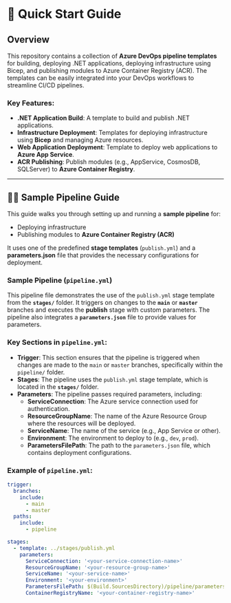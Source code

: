 # 🚀 Quick Start Guide

## Overview

This repository contains a collection of **Azure DevOps pipeline templates** for building, deploying .NET applications, deploying infrastructure using Bicep, and publishing modules to Azure Container Registry (ACR). The templates can be easily integrated into your DevOps workflows to streamline CI/CD pipelines.

### Key Features:
- **.NET Application Build**: A template to build and publish .NET applications.
- **Infrastructure Deployment**: Templates for deploying infrastructure using **Bicep** and managing Azure resources.
- **Web Application Deployment**: Template to deploy web applications to **Azure App Service**.
- **ACR Publishing**: Publish modules (e.g., AppService, CosmosDB, SQLServer) to **Azure Container Registry**.

---

## 🧑‍💻 Sample Pipeline Guide

This guide walks you through setting up and running a **sample pipeline** for:

- Deploying infrastructure
- Publishing modules to **Azure Container Registry (ACR)**

It uses one of the predefined **stage templates** (`publish.yml`) and a **parameters.json** file that provides the necessary configurations for deployment.

### Sample Pipeline (`pipeline.yml`)

This pipeline file demonstrates the use of the `publish.yml` stage template from the **`stages/`** folder. It triggers on changes to the **`main`** or **`master`** branches and executes the **publish** stage with custom parameters. The pipeline also integrates a **`parameters.json`** file to provide values for parameters.

### Key Sections in `pipeline.yml`:

- **Trigger**: This section ensures that the pipeline is triggered when changes are made to the `main` or `master` branches, specifically within the `pipeline/` folder.
- **Stages**: The pipeline uses the `publish.yml` stage template, which is located in the **`stages/`** folder.
- **Parameters**: The pipeline passes required parameters, including:
  - **ServiceConnection**: The Azure service connection used for authentication.
  - **ResourceGroupName**: The name of the Azure Resource Group where the resources will be deployed.
  - **ServiceName**: The name of the service (e.g., App Service or other).
  - **Environment**: The environment to deploy to (e.g., `dev`, `prod`).
  - **ParametersFilePath**: The path to the `parameters.json` file, which contains deployment configurations.

### Example of `pipeline.yml`:

```yaml
trigger:
  branches:
    include:
      - main
      - master
  paths:
    include:
      - pipeline

stages:
  - template: ../stages/publish.yml
    parameters:
      ServiceConnection: '<your-service-connection-name>'
      ResourceGroupName: '<your-resource-group-name>'
      ServiceName: '<your-service-name>'
      Environment: '<your-environment>'
      ParametersFilePath: $(Build.SourcesDirectory)/pipeline/parameters.json
      ContainerRegistryName: '<your-container-registry-name>'
